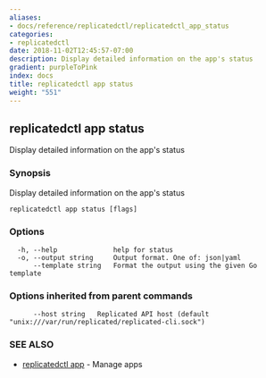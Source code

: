 ```yaml
---
aliases:
- docs/reference/replicatedctl/replicatedctl_app_status
categories:
- replicatedctl
date: 2018-11-02T12:45:57-07:00
description: Display detailed information on the app's status
gradient: purpleToPink
index: docs
title: replicatedctl app status
weight: "551"
---
```


## replicatedctl app status

Display detailed information on the app's status

### Synopsis

Display detailed information on the app's status

```
replicatedctl app status [flags]
```

### Options

```
  -h, --help              help for status
  -o, --output string     Output format. One of: json|yaml
      --template string   Format the output using the given Go template
```

### Options inherited from parent commands

```
      --host string   Replicated API host (default "unix:///var/run/replicated/replicated-cli.sock")
```

### SEE ALSO

* [replicatedctl app](/api/replicatedctl/replicatedctl_app/)	 - Manage apps

